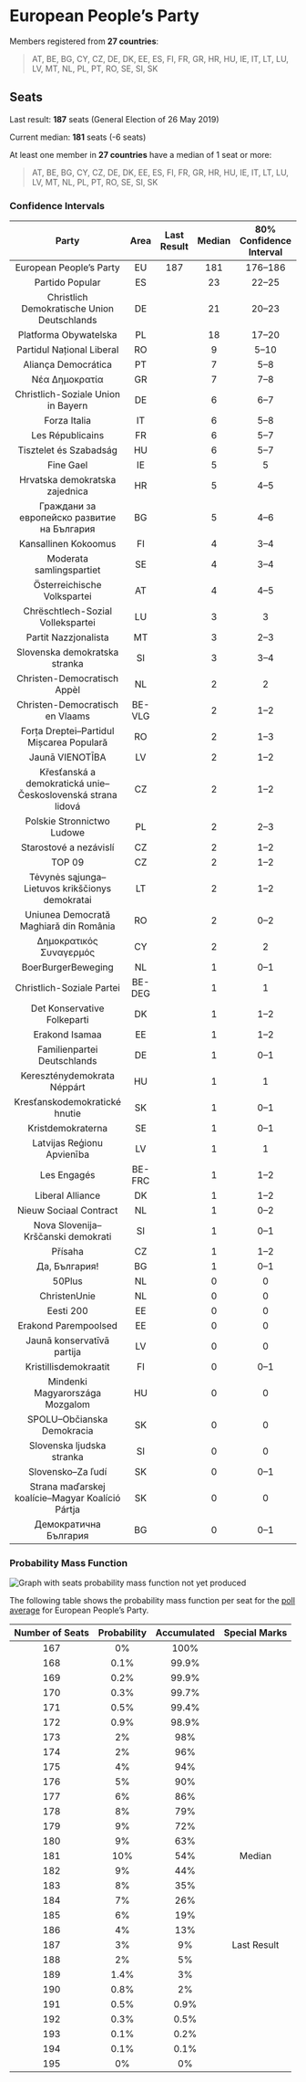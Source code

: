 # European People’s Party

Members registered from **27 countries**:

> AT, BE, BG, CY, CZ, DE, DK, EE, ES, FI, FR, GR, HR, HU, IE, IT, LT, LU, LV, MT, NL, PL, PT, RO, SE, SI, SK

## Seats

Last result: **187** seats (General Election of 26 May 2019)

Current median: **181** seats (-6 seats)

At least one member in **27 countries** have a median of 1 seat or more:

> AT, BE, BG, CY, CZ, DE, DK, EE, ES, FI, FR, GR, HR, HU, IE, IT, LT, LU, LV, MT, NL, PL, PT, RO, SE, SI, SK

### Confidence Intervals

| Party | Area | Last Result | Median | 80% Confidence Interval | 90% Confidence Interval | 95% Confidence Interval | 99% Confidence Interval |
|:-----:|:----:|:-----------:|:------:|:-----------------------:|:-----------------------:|:-----------------------:|:-----------------------:|
| European People’s Party | EU | 187 | 181 | 176–186 | 174–188 | 173–189 | 170–191 |
| Partido Popular | ES | | 23 | 22–25 | 21–26 | 20–26 | 20–27 |
| Christlich Demokratische Union Deutschlands | DE | | 21 | 20–23 | 20–23 | 20–23 | 19–24 |
| Platforma Obywatelska | PL | | 18 | 17–20 | 16–21 | 16–21 | 15–21 |
| Partidul Național Liberal | RO | | 9 | 5–10 | 4–10 | 4–10 | 4–11 |
| Aliança Democrática | PT | | 7 | 5–8 | 5–8 | 4–8 | 4–9 |
| Νέα Δημοκρατία | GR | | 7 | 7–8 | 6–8 | 6–8 | 6–8 |
| Christlich-Soziale Union in Bayern | DE | | 6 | 6–7 | 6–7 | 5–8 | 5–8 |
| Forza Italia | IT | | 6 | 5–8 | 5–8 | 5–8 | 4–8 |
| Les Républicains | FR | | 6 | 5–7 | 5–7 | 5–8 | 0–8 |
| Tisztelet és Szabadság | HU | | 6 | 5–7 | 5–7 | 5–7 | 5–7 |
| Fine Gael | IE | | 5 | 5 | 5 | 5 | 5 |
| Hrvatska demokratska zajednica | HR | | 5 | 4–5 | 4–5 | 4–6 | 4–6 |
| Граждани за европейско развитие на България | BG | | 5 | 4–6 | 4–6 | 4–6 | 4–6 |
| Kansallinen Kokoomus | FI | | 4 | 3–4 | 3–4 | 3–4 | 3–4 |
| Moderata samlingspartiet | SE | | 4 | 3–4 | 3–5 | 3–5 | 3–5 |
| Österreichische Volkspartei | AT | | 4 | 4–5 | 4–5 | 4–5 | 4–5 |
| Chrëschtlech-Sozial Vollekspartei | LU | | 3 | 3 | 3 | 3 | 3 |
| Partit Nazzjonalista | MT | | 3 | 2–3 | 2–3 | 2–3 | 2–3 |
| Slovenska demokratska stranka | SI | | 3 | 3–4 | 3–4 | 3–4 | 2–4 |
| Christen-Democratisch Appèl | NL | | 2 | 2 | 2 | 2 | 2–3 |
| Christen-Democratisch en Vlaams | BE-VLG | | 2 | 1–2 | 1–2 | 1–2 | 1–2 |
| Forța Dreptei–Partidul Mișcarea Populară | RO | | 2 | 1–3 | 1–3 | 1–3 | 1–3 |
| Jaunā VIENOTĪBA | LV | | 2 | 1–2 | 1–2 | 1–2 | 1–2 |
| Křesťanská a demokratická unie–Československá strana lidová | CZ | | 2 | 1–2 | 1–2 | 1–2 | 1–2 |
| Polskie Stronnictwo Ludowe | PL | | 2 | 2–3 | 2–3 | 2–4 | 1–4 |
| Starostové a nezávislí | CZ | | 2 | 1–2 | 1–2 | 1–2 | 1–2 |
| TOP 09 | CZ | | 2 | 1–2 | 1–2 | 1–2 | 1–2 |
| Tėvynės sąjunga–Lietuvos krikščionys demokratai | LT | | 2 | 1–2 | 1–2 | 1–2 | 1–2 |
| Uniunea Democrată Maghiară din România | RO | | 2 | 0–2 | 0–2 | 0–3 | 0–3 |
| Δημοκρατικός Συναγερμός | CY | | 2 | 2 | 2 | 1–2 | 1–2 |
| BoerBurgerBeweging | NL | | 1 | 0–1 | 0–1 | 0–1 | 0–2 |
| Christlich-Soziale Partei | BE-DEG | | 1 | 1 | 1 | 1 | 1 |
| Det Konservative Folkeparti | DK | | 1 | 1–2 | 1–2 | 1–2 | 1–2 |
| Erakond Isamaa | EE | | 1 | 1–2 | 1–2 | 1–2 | 1–2 |
| Familienpartei Deutschlands | DE | | 1 | 0–1 | 0–1 | 0–1 | 0–1 |
| Kereszténydemokrata Néppárt | HU | | 1 | 1 | 1–2 | 1–2 | 1–2 |
| Kresťanskodemokratické hnutie | SK | | 1 | 0–1 | 0–1 | 0–1 | 0–2 |
| Kristdemokraterna | SE | | 1 | 0–1 | 0–1 | 0–1 | 0–2 |
| Latvijas Reģionu Apvienība | LV | | 1 | 1 | 1 | 1 | 1 |
| Les Engagés | BE-FRC | | 1 | 1–2 | 1–2 | 1–2 | 1–2 |
| Liberal Alliance | DK | | 1 | 1–2 | 1–2 | 1–2 | 1–2 |
| Nieuw Sociaal Contract | NL | | 1 | 0–2 | 0–2 | 0–2 | 0–2 |
| Nova Slovenija–Krščanski demokrati | SI | | 1 | 0–1 | 0–1 | 0–1 | 0–1 |
| Přísaha | CZ | | 1 | 1–2 | 1–2 | 1–2 | 1–2 |
| Да, България! | BG | | 1 | 0–1 | 0–1 | 0–1 | 0–1 |
| 50Plus | NL | | 0 | 0 | 0 | 0 | 0 |
| ChristenUnie | NL | | 0 | 0 | 0–1 | 0–1 | 0–1 |
| Eesti 200 | EE | | 0 | 0 | 0 | 0 | 0 |
| Erakond Parempoolsed | EE | | 0 | 0 | 0 | 0–1 | 0–1 |
| Jaunā konservatīvā partija | LV | | 0 | 0 | 0 | 0 | 0 |
| Kristillisdemokraatit | FI | | 0 | 0–1 | 0–1 | 0–1 | 0–1 |
| Mindenki Magyarországa Mozgalom | HU | | 0 | 0 | 0 | 0 | 0 |
| SPOLU–Občianska Demokracia | SK | | 0 | 0 | 0 | 0 | 0 |
| Slovenska ljudska stranka | SI | | 0 | 0 | 0 | 0 | 0 |
| Slovensko–Za ľudí | SK | | 0 | 0–1 | 0–1 | 0–1 | 0–1 |
| Strana maďarskej koalície–Magyar Koalíció Pártja | SK | | 0 | 0 | 0 | 0 | 0 |
| Демократична България | BG | | 0 | 0–1 | 0–1 | 0–1 | 0–1 |

### Probability Mass Function

![Graph with seats probability mass function not yet produced](average-2024-06-05-seats-pmf-europeanpeople’sparty.png "Seats Probability Mass Function")

The following table shows the probability mass function per seat for the [poll average](average-2024-06-05.html) for European People’s Party.

| Number of Seats | Probability | Accumulated | Special Marks |
|:---------------:|:-----------:|:-----------:|:-------------:|
| 167 | 0% | 100% |  |
| 168 | 0.1% | 99.9% |  |
| 169 | 0.2% | 99.9% |  |
| 170 | 0.3% | 99.7% |  |
| 171 | 0.5% | 99.4% |  |
| 172 | 0.9% | 98.9% |  |
| 173 | 2% | 98% |  |
| 174 | 2% | 96% |  |
| 175 | 4% | 94% |  |
| 176 | 5% | 90% |  |
| 177 | 6% | 86% |  |
| 178 | 8% | 79% |  |
| 179 | 9% | 72% |  |
| 180 | 9% | 63% |  |
| 181 | 10% | 54% | Median |
| 182 | 9% | 44% |  |
| 183 | 8% | 35% |  |
| 184 | 7% | 26% |  |
| 185 | 6% | 19% |  |
| 186 | 4% | 13% |  |
| 187 | 3% | 9% | Last Result |
| 188 | 2% | 5% |  |
| 189 | 1.4% | 3% |  |
| 190 | 0.8% | 2% |  |
| 191 | 0.5% | 0.9% |  |
| 192 | 0.3% | 0.5% |  |
| 193 | 0.1% | 0.2% |  |
| 194 | 0.1% | 0.1% |  |
| 195 | 0% | 0% |  |



